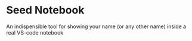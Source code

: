 # Seed Notebook

An indispensible tool for showing your name (or any other name) inside a real VS-code notebook
